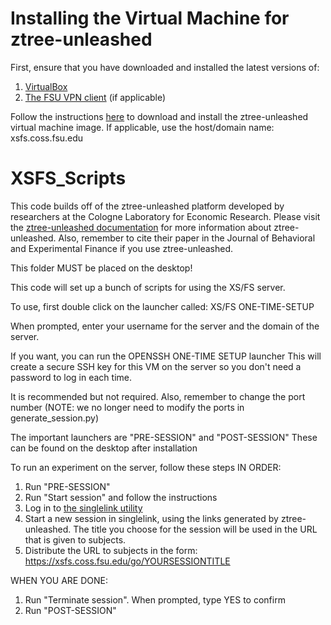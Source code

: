 # Installing the Virtual Machine for ztree-unleashed

First, ensure that you have downloaded and installed the latest versions of:
1. [VirtualBox](https://www.virtualbox.org/)
2. [The FSU VPN client](https://vpn.fsu.edu) (if applicable)

Follow the instructions [here](https://cler1.gitlab.io/ztree-unleashed-doc/docs/installation/) to download and install the ztree-unleashed virtual machine image. If applicable, use the host/domain name: xsfs.coss.fsu.edu


# XSFS_Scripts

This code builds off of the ztree-unleashed platform developed by researchers at the Cologne Laboratory for Economic Research.
Please visit the [ztree-unleashed documentation](https://cler1.gitlab.io/ztree-unleashed-doc/docs/installation/) for more information about ztree-unleashed.
Also, remember to cite their paper in the Journal of Behavioral and Experimental Finance if you use ztree-unleashed.

This folder MUST be placed on the desktop!

This code will set up a bunch of scripts for using the XS/FS server.

To use, first double click on the launcher called:
XS/FS ONE-TIME-SETUP

When prompted, enter your username for the server and
the domain of the server.

If you want, you can run the OPENSSH ONE-TIME SETUP launcher
This will create a secure SSH key for this VM on the server so
you don't need a password to log in each time. 

It is recommended but not required.
Also, remember to change the port number
(NOTE: we no longer need to modify the ports in generate_session.py)

The important launchers are "PRE-SESSION" and "POST-SESSION"
These can be found on the desktop after installation

To run an experiment on the server, follow these steps IN ORDER:
1. Run "PRE-SESSION"
2. Run "Start session" and follow the instructions
3. Log in to [the singlelink utility](https://xsfs.coss.fsu.edu/go)
4. Start a new session in singlelink, using the links generated by ztree-unleashed. The title you choose for the session will be used in the URL that is given to subjects.
5. Distribute the URL to subjects in the form: https://xsfs.coss.fsu.edu/go/YOURSESSIONTITLE


WHEN YOU ARE DONE:
1. Run "Terminate session". When prompted, type YES to confirm
2. Run "POST-SESSION"